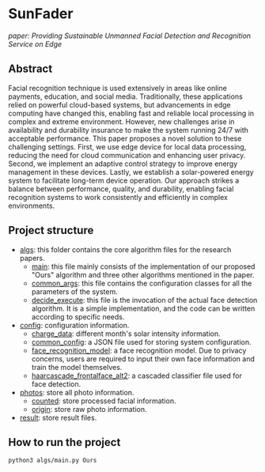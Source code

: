 # SunFader

*paper: Providing Sustainable Unmanned Facial Detection and Recognition Service on Edge*

## Abstract
Facial recognition technique is used extensively in areas like online payments, education, and social media. Traditionally, these applications relied on powerful cloud-based systems, but advancements in edge computing have changed this, enabling fast and reliable local processing in complex and extreme environment. However, new challenges arise in availability and durability insurance to make the system running 24/7 with acceptable performance. This paper proposes a novel solution to these challenging settings. First, we use edge device for local data processing, reducing the need for cloud communication and enhancing user privacy. Second, we implement an adaptive control strategy to improve energy management in these devices. Lastly, we establish a solar-powered energy system to facilitate long-term device operation. Our approach strikes a balance between performance, quality, and durability, enabling facial recognition systems to work consistently and efficiently in complex environments.

## Project structure
- [algs](algs): this folder contains the core algorithm files for the research papers.
  - [main](algs/main.py): this file mainly consists of the implementation of our proposed "Ours" algorithm and three other algorithms mentioned in the paper.
  - [common_args](algs/common_args.py): this file contains the configuration classes for all the parameters of the system.
  - [decide_execute](algs/decide_execute.py): this file is the invocation of the actual face detection algorithm. It is a simple implementation, and the code can be written according to specific needs.
- [config](config): configuration information.
  - [charge_data](config/charge_data): different month's solar intensity information.
  - [common_config](config/common_config.json): a JSON file used for storing system configuration.
  - [face_recognition_model](config/face_recognition_model.yml): a face recognition model. Due to privacy concerns, users are required to input their own face information and train the model themselves.
  - [haarcascade_frontalface_alt2](config/haarcascade_frontalface_alt2.xml): a cascaded classifier file used for face detection.
- [photos](photos): store all photo information.
  - [counted](photos/counted): store processed facial information.
  - [origin](photos/origin): store raw photo information.
- [result](result): store result files.

## How to run the project
`python3 algs/main.py Ours`

